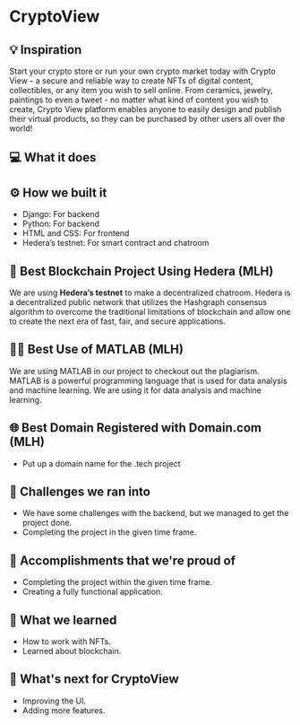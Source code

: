 # CryptoView

## 💡 Inspiration
Start your crypto store or run your own crypto market today with Crypto View - a secure and reliable way to create NFTs of digital content, collectibles, or any item you wish to sell online. From ceramics, jewelry, paintings to even a tweet - no matter what kind of content you wish to create, Crypto View platform enables anyone to easily design and publish their virtual products, so they can be purchased by other users all over the world!

## 💻 What it does

## ⚙️ How we built it

- Django: For backend
- Python: For backend
- HTML and CSS: For frontend
- Hedera’s testnet: For smart contract and chatroom

## 🔐 Best Blockchain Project Using Hedera (MLH)

We are using **Hedera’s testnet** to make a decentralized chatroom. Hedera is a decentralized public network that utilizes the Hashgraph consensus algorithm to overcome the traditional limitations of blockchain and allow one to create the next era of fast, fair, and secure applications.

## 👩‍💻 Best Use of MATLAB (MLH)

We are using MATLAB in our project to checkout out the plagiarism. MATLAB is a powerful programming language that is used for data analysis and machine learning. We are using it for data analysis and machine learning.

## 🌐 Best Domain Registered with Domain.com (MLH)

- Put up a domain name for the .tech project

## 🧠 Challenges we ran into

- We have some challenges with the backend, but we managed to get the project done.
- Completing the project in the given time frame.

## 🏅 Accomplishments that we're proud of

- Completing the project within the given time frame.
- Creating a fully functional application.

## 📖 What we learned

- How to work with NFTs.
- Learned about blockchain.

## 🚀 What's next for CryptoView

- Improving the UI.
- Adding more features.
